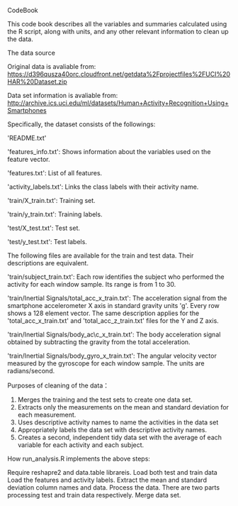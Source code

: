 CodeBook

This code book describes all the variables and summaries calculated using the R script, along with units, and any other relevant information to clean up the data.

The data source

Original data is avaliable from: https://d396qusza40orc.cloudfront.net/getdata%2Fprojectfiles%2FUCI%20HAR%20Dataset.zip

Data set information is avaliable from: http://archive.ics.uci.edu/ml/datasets/Human+Activity+Recognition+Using+Smartphones

Specifically, the dataset consists of the followings:

'README.txt'

'features_info.txt': Shows information about the variables used on the feature vector.

'features.txt': List of all features.

'activity_labels.txt': Links the class labels with their activity name.

'train/X_train.txt': Training set.

'train/y_train.txt': Training labels.

'test/X_test.txt': Test set.

'test/y_test.txt': Test labels.

The following files are available for the train and test data. Their descriptions are equivalent.

'train/subject_train.txt': Each row identifies the subject who performed the activity for each window sample. Its range is from 1 to 30.

'train/Inertial Signals/total\_acc\_x\_train.txt': The acceleration signal from the smartphone accelerometer X axis in standard gravity units 'g'. Every row shows a 128 element vector. The same description applies for the 'total\_acc\_x\_train.txt' and 'total\_acc\_z\_train.txt' files for the Y and Z axis.

'train/Inertial Signals/body\_ac\c_x_train.txt': The body acceleration signal obtained by subtracting the gravity from the total acceleration.

'train/Inertial Signals/body_gyro_x_train.txt': The angular velocity vector measured by the gyroscope for each window sample. The units are radians/second.

Purposes of cleaning of the data：

1. Merges the training and the test sets to create one data set.
2. Extracts only the measurements on the mean and standard deviation for each measurement.
3. Uses descriptive activity names to name the activities in the data set
4. Appropriately labels the data set with descriptive activity names.
5. Creates a second, independent tidy data set with the average of each variable for each activity and each subject.

How run_analysis.R implements the above steps:

Require reshapre2 and data.table librareis.
Load both test and train data
Load the features and activity labels.
Extract the mean and standard deviation column names and data.
Process the data. There are two parts processing test and train data respectively.
Merge data set.
